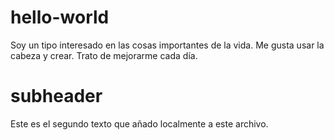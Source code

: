 # hello-world

Soy un tipo interesado en las cosas importantes de la vida. Me gusta usar la cabeza y crear. Trato de mejorarme cada día.

# subheader

Este es el segundo texto que añado localmente a este archivo.
